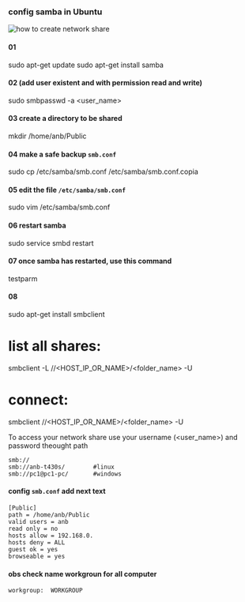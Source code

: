 ### config samba in Ubuntu
![how to create network share](https://goo.gl/0M3IWn)

#### 01
sudo apt-get update
sudo apt-get install samba

#### 02 (add user existent and with permission read and write)
sudo smbpasswd -a <user_name>

#### 03 create a directory to be shared
mkdir /home/anb/Public

#### 04 make a safe backup `smb.conf`
sudo cp /etc/samba/smb.conf /etc/samba/smb.conf.copia

#### 05 edit the file `/etc/samba/smb.conf`
sudo vim /etc/samba/smb.conf

#### 06 restart samba
sudo service smbd restart

#### 07 once samba has restarted, use this command
testparm

#### 08
sudo apt-get install smbclient
# list all shares:
smbclient -L //<HOST_IP_OR_NAME>/<folder_name> -U <user>
# connect:
smbclient //<HOST_IP_OR_NAME>/<folder_name> -U <user>

To access your network share use your username (<user_name>) and password theought path

	smb://
	smb://anb-t430s/		#linux
	smb://pc1@pc1-pc/ 		#windows


#### config `smb.conf` add next text

	[Public]
	path = /home/anb/Public
	valid users = anb
	read only = no
	hosts allow = 192.168.0.
	hosts deny = ALL
	guest ok = yes
	browseable = yes


#### obs check name workgroun for all computer
	
	workgroup:	WORKGROUP